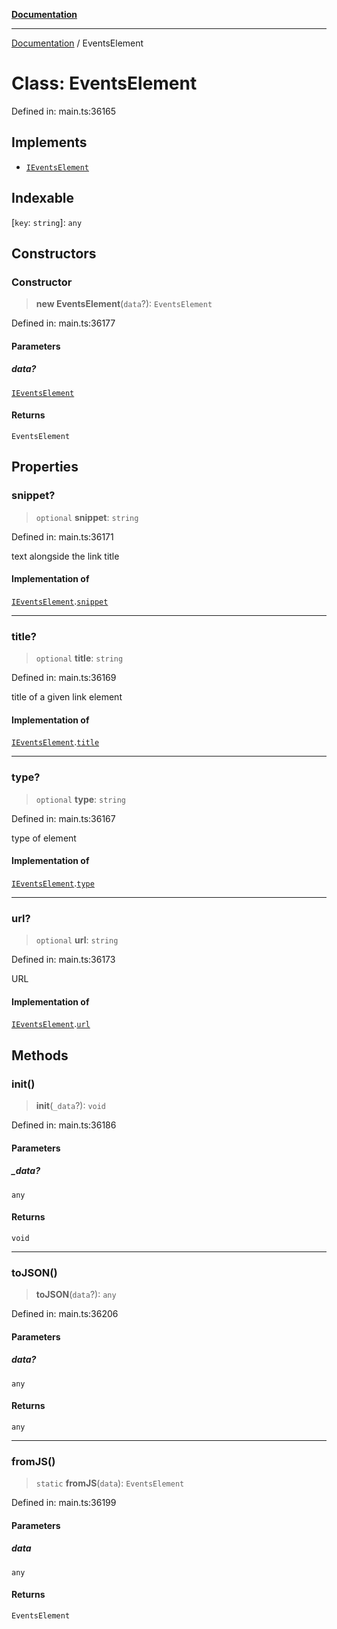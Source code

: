 [**Documentation**](../README.md)

***

[Documentation](../README.md) / EventsElement

# Class: EventsElement

Defined in: main.ts:36165

## Implements

- [`IEventsElement`](../interfaces/IEventsElement.md)

## Indexable

\[`key`: `string`\]: `any`

## Constructors

### Constructor

> **new EventsElement**(`data`?): `EventsElement`

Defined in: main.ts:36177

#### Parameters

##### data?

[`IEventsElement`](../interfaces/IEventsElement.md)

#### Returns

`EventsElement`

## Properties

### snippet?

> `optional` **snippet**: `string`

Defined in: main.ts:36171

text alongside the link title

#### Implementation of

[`IEventsElement`](../interfaces/IEventsElement.md).[`snippet`](../interfaces/IEventsElement.md#snippet)

***

### title?

> `optional` **title**: `string`

Defined in: main.ts:36169

title of a given link element

#### Implementation of

[`IEventsElement`](../interfaces/IEventsElement.md).[`title`](../interfaces/IEventsElement.md#title)

***

### type?

> `optional` **type**: `string`

Defined in: main.ts:36167

type of element

#### Implementation of

[`IEventsElement`](../interfaces/IEventsElement.md).[`type`](../interfaces/IEventsElement.md#type)

***

### url?

> `optional` **url**: `string`

Defined in: main.ts:36173

URL

#### Implementation of

[`IEventsElement`](../interfaces/IEventsElement.md).[`url`](../interfaces/IEventsElement.md#url)

## Methods

### init()

> **init**(`_data`?): `void`

Defined in: main.ts:36186

#### Parameters

##### \_data?

`any`

#### Returns

`void`

***

### toJSON()

> **toJSON**(`data`?): `any`

Defined in: main.ts:36206

#### Parameters

##### data?

`any`

#### Returns

`any`

***

### fromJS()

> `static` **fromJS**(`data`): `EventsElement`

Defined in: main.ts:36199

#### Parameters

##### data

`any`

#### Returns

`EventsElement`
